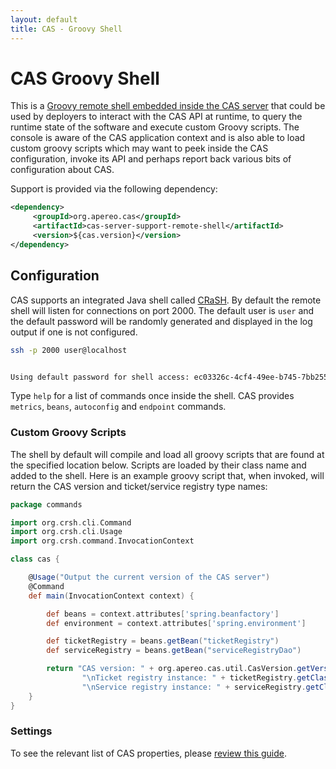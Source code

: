 ```yaml
---
layout: default
title: CAS - Groovy Shell
---
```


# CAS Groovy Shell
This is a [Groovy remote shell embedded inside the CAS server](http://bit.ly/1P68woD)
that could be used by deployers to interact with the CAS API at runtime,
to query the runtime state of the software and execute custom Groovy scripts. The console is aware of the CAS application
context and is also able to load custom groovy scripts which
may want to peek inside the CAS configuration, invoke its API and perhaps report back various bits of configuration about CAS.

Support is provided via the following dependency:

```xml
<dependency>
     <groupId>org.apereo.cas</groupId>
     <artifactId>cas-server-support-remote-shell</artifactId>
     <version>${cas.version}</version>
</dependency>
```

## Configuration

CAS supports an integrated Java shell called [CRaSH](http://www.crashub.org/).
By default the remote shell will listen for connections
on port 2000. The default user is `user` and the
default password will be randomly generated and displayed in the log output if one is not configured.

```bash
ssh -p 2000 user@localhost


Using default password for shell access: ec03326c-4cf4-49ee-b745-7bb255c1dd7e
```


Type `help` for a list of commands once inside the shell.
CAS provides `metrics`, `beans`, `autoconfig` and `endpoint` commands.

### Custom Groovy Scripts

The shell by default will compile and load all groovy scripts that are found at the specified location below.
Scripts are loaded by their class name and added to the shell. Here is an example groovy script that, when invoked, will
return the CAS version and ticket/service registry type names:

```groovy
package commands

import org.crsh.cli.Command
import org.crsh.cli.Usage
import org.crsh.command.InvocationContext

class cas {

    @Usage("Output the current version of the CAS server")
    @Command
    def main(InvocationContext context) {

        def beans = context.attributes['spring.beanfactory']
        def environment = context.attributes['spring.environment']

        def ticketRegistry = beans.getBean("ticketRegistry")
        def serviceRegistry = beans.getBean("serviceRegistryDao")

        return "CAS version: " + org.apereo.cas.util.CasVersion.getVersion() +
                "\nTicket registry instance: " + ticketRegistry.getClass().getSimpleName() +
                "\nService registry instance: " + serviceRegistry.getClass().getSimpleName()
    }
}
```


### Settings

To see the relevant list of CAS properties, please [review this guide](Configuration-Properties.html#groovy-shell).
